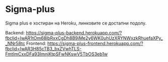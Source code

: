 # Sigma-plus

Sigma plus е хостиран на Heroku, линковите се достапни подолу.

Backend: https://sigma-plus-backend.herokuapp.com/?fbclid=IwAR1tOm68lbRxxCgDh8B9iMe2y6WK0uhUzXRYNWxzkRhuefaXPy__NNr58tc
Frontend: https://sigma-plus-frontend.herokuapp.com/?fbclid=IwAR3H85cTB3_bxZVwhTLS-FmtImCxxDFa93ImnjKtpSFwNKswV5TbOS3eb1w
